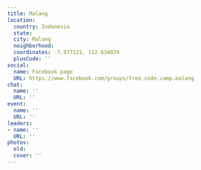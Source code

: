 ```yaml
---
title: Malang
location:
  country: Indonesia
  state: 
  city: Malang
  neighborhood: 
  coordinates: -7.977121, 112.634029
  plusCode: ''
social:
  name: Facebook page
  URL: https://www.facebook.com/groups/free.code.camp.malang
chat:
  name: ''
  URL: ''
event:
  name: ''
  URL: ''
leaders:
- name: ''
  URL: ''
photos:
  old: 
  cover: ''
---
```

